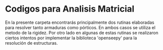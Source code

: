 # Codigos para Analisis Matricial

En la presente carpeta encontrarás principalmente dos rutinas elaboradas para resolver tanto armaduras como pórticos. En ambos casos se utiliza el metodo de la rigidez. 
Por otro lado en algunas de estas rutinas se realizaron ciertos intentos por implementar la biblioteca 'openseepy' para la resolución de estructuras. 
